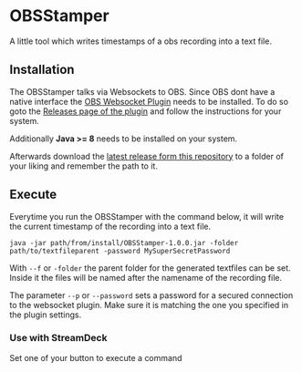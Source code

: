 # OBSStamper

A little tool which writes timestamps of a obs recording into a text file.

## Installation

The OBSStamper talks via Websockets to OBS. Since OBS dont have a native interface the [OBS Websocket Plugin](https://github.com/Palakis/obs-websocket) needs to be installed. To do
so goto the [Releases page of the plugin](https://github.com/Palakis/obs-websocket/releases) and follow the instructions for your system.

Additionally **Java >= 8** needs to be installed on your system.

Afterwards download the [latest release form this repository](https://github.com/Poeschl/ObsStamper/releases) to a folder of your liking and remember the path to it.

## Execute

Everytime you run the OBSStamper with the command below, it will write the current timestamp of the recording into a text file.

```shell
java -jar path/from/install/OBSStamper-1.0.0.jar -folder path/to/textfileparent -password MySuperSecretPassword
```

With `--f` or `-folder` the parent folder for the generated textfiles can be set. Inside it the files will be named after the namename of the recording file.

The parameter `--p` or `--password` sets a password for a secured connection to the websocket plugin. Make sure it is matching the one you specified in the plugin settings.

### Use with StreamDeck

Set one of your button to execute a command
